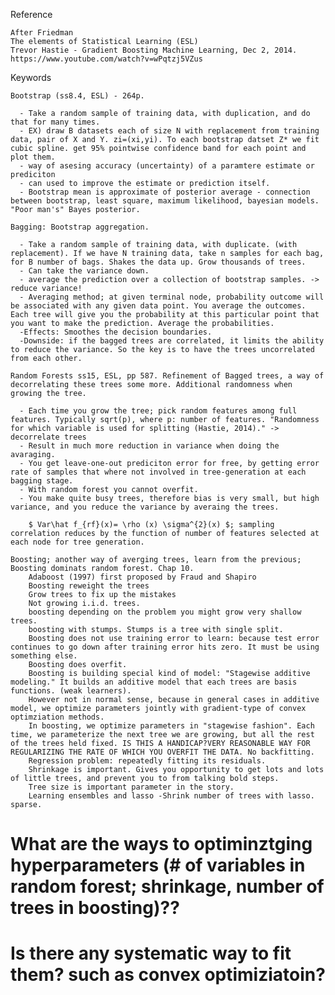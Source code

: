 

Reference

    After Friedman
    The elements of Statistical Learning (ESL)
    Trevor Hastie - Gradient Boosting Machine Learning, Dec 2, 2014. https://www.youtube.com/watch?v=wPqtzj5VZus

Keywords

    Bootstrap (ss8.4, ESL) - 264p. 

      - Take a random sample of training data, with duplication, and do that for many times. 
      - EX) draw B datasets each of size N with replacement from training data, pair of X and Y. zi=(xi,yi). To each bootstrap datset Z* we fit cubic spline. get 95% pointwise confidence band for each point and plot them. 
      - way of asesing accuracy (uncertainty) of a paramtere estimate or prediciton
      - can used to improve the estimate or prediction itself. 
      - Bootstrap mean is approximate of posterior average - connection between bootstrap, least square, maximum likelihood, bayesian models. "Poor man's" Bayes posterior. 

    Bagging: Bootstrap aggregation.

      - Take a random sample of training data, with duplicate. (with replacement). If we have N training data, take n samples for each bag, for B number of bags. Shakes the data up. Grow thousands of trees. 
      - Can take the variance down. 
      - average the prediction over a collection of bootstrap samples. -> reduce variance!
      - Averaging method; at given terminal node, probability outcome will be associated with any given data point. You average the outcomes. Each tree will give you the probability at this particular point that you want to make the prediction. Average the probabilities. 
      -Effects: Smoothes the decision boundaries. 
      -Downside: if the bagged trees are correlated, it limits the ability to reduce the variance. So the key is to have the trees uncorrelated from each other. 

    Random Forests ss15, ESL, pp 587. Refinement of Bagged trees, a way of decorrelating these trees some more. Additional randomness when growing the tree.

      - Each time you grow the tree; pick random features among full features. Typically sqrt(p), where p: number of features. "Randomness for which variable is used for splitting (Hastie, 2014)." -> decorrelate trees
      - Result in much more reduction in variance when doing the avaraging. 
      - You get leave-one-out prediciton error for free, by getting error rate of samples that where not involved in tree-generation at each bagging stage. 
      - With random forest you cannot overfit. 
      - You make quite busy trees, therefore bias is very small, but high variance, and you reduce the variance by averaing the trees. 

        $ Var\hat f_{rf}(x)= \rho (x) \sigma^{2}(x) $; sampling correlation reduces by the function of number of features selected at each node for tree generation.

    Boosting; another way of averging trees, learn from the previous; Boosting dominats random forest. Chap 10.
        Adaboost (1997) first proposed by Fraud and Shapiro
        Boosting reweight the trees
        Grow trees to fix up the mistakes
        Not growing i.i.d. trees.
        boosting depending on the problem you might grow very shallow trees.
        boosting with stumps. Stumps is a tree with single split.
        Boosting does not use training error to learn: because test error continues to go down after training error hits zero. It must be using something else.
        Boosting does overfit.
        Boosting is building special kind of model: "Stagewise additive modeling." It builds an additive model that each trees are basis functions. (weak learners).
        However not in normal sense, because in general cases in additive model, we optimize parameters jointly with gradient-type of convex optimziation methods.
        In boosting, we optimize parameters in "stagewise fashion". Each time, we parameterize the next tree we are growing, but all the rest of the trees held fixed. IS THIS A HANDICAP?VERY REASONABLE WAY FOR REGULARIZING THE RATE OF WHICH YOU OVERFIT THE DATA. No backfitting.
        Regression problem: repeatedly fitting its residuals.
        Shrinkage is important. Gives you opportunity to get lots and lots of little trees, and prevent you to from talking bold steps.
        Tree size is important parameter in the story.
        Learning ensembles and lasso -Shrink number of trees with lasso. sparse.

# What are the ways to optiminztging hyperparameters (# of variables in random forest; shrinkage, number of trees in boosting)??

# Is there any systematic way to fit them? such as convex optimiziatoin?